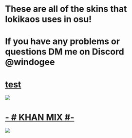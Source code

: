 # These are all of the skins that lokikaos uses in osu!
# If you have any problems or questions DM me on Discord @windogee

# [test](https://www.dropbox.com/s/uslzuqbz358hcqb/test.osk?dl=0)
![](https://cdn.discordapp.com/attachments/782707460183687198/782712355007758336/screenshot213.jpg)

# [-        # KHAN MIX #-](https://www.dropbox.com/s/x5a0itardfl42mx/-%20%20%20%20%20%20%20%20%23%20KHAN%20MIX%20%23-.osk?dl=0)
![](https://cdn.discordapp.com/attachments/782707460183687198/782712054405922826/screenshot212.jpg)
